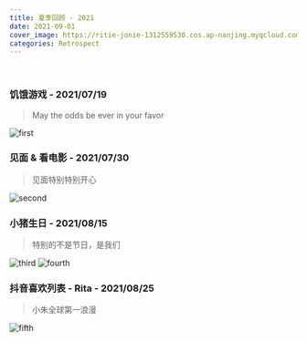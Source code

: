 ```yaml
---
title: 夏季回顾 - 2021
date: 2021-09-01
cover_image: https://ritie-jonie-1312559530.cos.ap-nanjing.myqcloud.com/posts/20210901-cover.jpg
categories: Retrospect
---
```


<br>

### 饥饿游戏 - 2021/07/19
<blockquote>
    <p>May the odds be ever in your favor</p>
</blockquote>

![first](https://ritie-jonie-1312559530.cos.ap-nanjing.myqcloud.com/posts/20210901-01.jpg)
<br>

### 见面 & 看电影 - 2021/07/30
<blockquote>
    <p>见面特别特别开心</p>
</blockquote>

![second](https://ritie-jonie-1312559530.cos.ap-nanjing.myqcloud.com/posts/20210901-02.jpg)
<br>

### 小猪生日 - 2021/08/15
<blockquote>
    <p>特别的不是节日，是我们</p>
</blockquote>

![third](https://ritie-jonie-1312559530.cos.ap-nanjing.myqcloud.com/posts/20210901-03.jpg)
![fourth](https://ritie-jonie-1312559530.cos.ap-nanjing.myqcloud.com/posts/20210901-04.jpg)
<br>

### 抖音喜欢列表 - Rita - 2021/08/25
<blockquote>
    <p>小朱全球第一浪漫</p>
</blockquote>

![fifth](https://ritie-jonie-1312559530.cos.ap-nanjing.myqcloud.com/posts/20210901-05.jpg)
<br>


